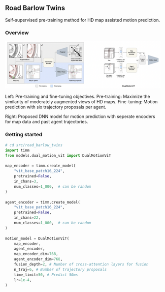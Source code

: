 ## Road Barlow Twins
Self-supervised pre-training method for HD map assisted motion prediction.

### Overview
![Model architecture](assets/road-bralow-twins.png "Model architecture")

Left: Pre-training and fine-tuning objectives. Pre-training: Maximize the similarity of moderately augmented views of HD maps. Fine-tuning: Motion prediction with six trajectory proposals per agent.

Right: Proposed DNN model for motion prediction with seperate encoders for map data and past agent trajectories.

### Getting started
```python
# cd src/road_barlow_twins
import timm
from models.dual_motion_vit import DualMotionViT

map_encoder = timm.create_model(
    "vit_base_patch16_224",
    pretrained=False,
    in_chans=3,
    num_classes=1_000,  # can be random
)

agent_encoder = timm.create_model(
    "vit_base_patch16_224",
    pretrained=False,
    in_chans=22,
    num_classes=1_000,  # can be random
)

motion_model = DualMotionViT(
    map_encoder,
    agent_encoder,
    map_encoder_dim=768,
    agent_encoder_dim=768,
    fusion_depth=2, # Number of cross-attention layers for fusion
    n_traj=6, # Number of trajectory proposals
    time_limit=50, # Predict 50ms
    lr=1e-4,
)

```
